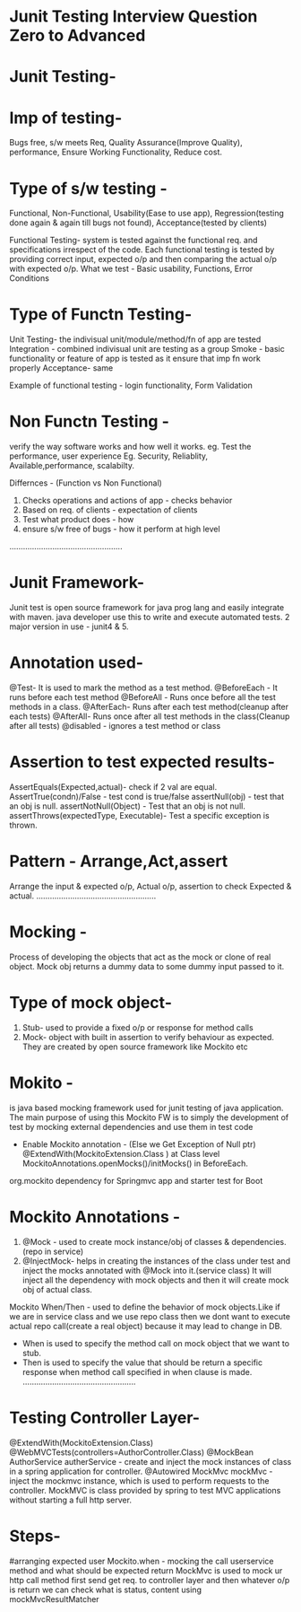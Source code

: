 # Junit Testing Interview Question Zero to Advanced 
# Junit Testing-

# Imp of testing- 
Bugs free, s/w meets Req, Quality Assurance(Improve Quality), performance, Ensure Working Functionality, Reduce cost.

# Type of s/w testing - 
Functional, Non-Functional, Usability(Ease to use app), Regression(testing done again & again till bugs not found), Acceptance(tested by clients)

Functional Testing- system is tested against the functional req. and specifications irrespect of the code. Each functional testing is tested by providing correct input, expected o/p and then comparing the actual o/p with expected o/p.
What we test - Basic usability, Functions, Error Conditions

# Type of Functn Testing-
Unit Testing- the indivisual unit/module/method/fn of app are tested
Integration - combined indivisual unit are testing as a group
Smoke - basic functionality or feature of app is tested as it ensure that imp fn work properly
Acceptance- same

Example of functional testing - login functionality, Form Validation

# Non Functn Testing - 
verify the way software works and how well it works. eg. Test the performance, user experience
Eg. Security, Reliablity, Available,performance, scalabilty.

Differnces - (Function vs Non Functional)
1. Checks operations and actions of app - checks behavior
2. Based on req. of clients - expectation of clients
3. Test what product does - how 
4. ensure s/w free of bugs - how it perform at high level

..................................................
# Junit Framework-
Junit test is open source framework  for java prog lang and easily integrate with maven.
java developer use this to write and execute automated tests.
2 major version in use - junit4 & 5.

# Annotation used- 
@Test- It is used to mark the method as a test method.
@BeforeEach - It runs before each test method
@BeforeAll - Runs once before all the test methods in a class.
@AfterEach- Runs after each test method(cleanup after each tests)
@AfterAll- Runs once after all test methods in the class(Cleanup after all tests)
@disabled - ignores a test method or class

# Assertion to test expected results-
AssertEquals(Expected,actual)- check if 2 val are equal.
AssertTrue(condn)/False - test cond is true/false
assertNull(obj) - test that an obj is null.
assertNotNull(Object) -  Test that an obj is not null.
assertThrows(expectedType, Executable)-  Test a specific exception is thrown.

# Pattern - Arrange,Act,assert

Arrange the input & expected o/p, Actual o/p, assertion to check Expected & actual.
.....................................................
# Mocking - 
Process of developing the objects that act as the mock or clone of real object.
Mock obj returns a dummy data to some dummy input passed to it.

# Type of mock object- 
1. Stub- used to provide a fixed o/p or response for method calls
2. Mock- object with built in assertion to verify behaviour as expected. They are created by open source framework like Mockito etc

# Mokito - 
is java based mocking framework used for junit testing of java application. The main purpose of using this Mockito FW is to simply the development of test by mocking external dependencies and use them in test code
- Enable Mockito annotation - (Else we Get Exception of Null ptr)
@ExtendWith(MockitoExtension.Class ) at Class level
MockitoAnnotations.openMocks()/initMocks() in BeforeEach.

org.mockito dependency for Springmvc app and starter test for Boot

# Mockito Annotations - 
1. @Mock - used to create mock instance/obj of classes & dependencies.(repo in service)
2. @InjectMock- helps in creating the instances of the class under test and inject the mocks annotated with @Mock into it.(service class)
It will inject all the dependency with mock objects and then it will create mock obj of actual class.

Mockito When/Then - used to define the behavior of mock objects.Like if we are in service class and we use repo class then we dont want to execute actual repo call(create a real object) because it may lead to change in DB.
- When is used to specify the method call on mock object that we want to stub.
- Then is used to specify the value that should be return a specific response when method call specified in when clause is made.
..................................................

# Testing Controller Layer-

@ExtendWith(MockitoExtension.Class)
@WebMVCTests(controllers=AuthorController.Class)
@MockBean
AuthorService autherService - create and inject the mock instances of class in a spring application for controller.
@Autowired MockMvc mockMvc - inject the mockmvc instance, which is used to perform requests to the controller.
MockMVC is class provided by spring to test MVC applications without starting a full http server.

# Steps-
#arranging expected user
Mockito.when - mocking the call userservice method and what should be expected return
MockMvc is used to mock ur http call method
first send get req. to controller layer and then whatever o/p is return we can check what is status, content using mockMvcResultMatcher
